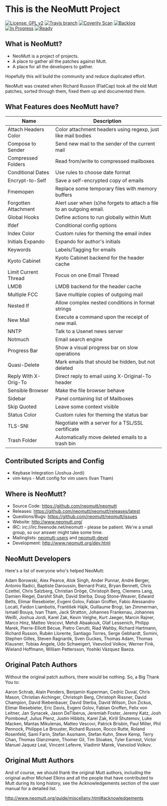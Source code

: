 # This is the NeoMutt Project

[![License: GPL v2](https://img.shields.io/badge/License-GPL%20v2-blue.svg)](https://github.com/neomutt/neomutt/blob/neomutt/COPYRIGHT)
[![Travis branch](https://api.travis-ci.org/neomutt/neomutt.svg?branch=neomutt)](https://travis-ci.org/neomutt/neomutt)
[![Coverity Scan](https://img.shields.io/coverity/scan/8495.svg)](https://scan.coverity.com/projects/neomutt-neomutt)
[![Backlog](https://badge.waffle.io/neomutt/neomutt.svg?label=status:backlog&title=Backlog)](http://waffle.io/neomutt/neomutt)
[![In Progress](https://badge.waffle.io/neomutt/neomutt.svg?label=status:in-progress&title=In%20Progress)](http://waffle.io/neomutt/neomutt)
[![Ready](https://badge.waffle.io/neomutt/neomutt.svg?label=status:ready&title=Ready)](http://waffle.io/neomutt/neomutt)

## What is NeoMutt?

* NeoMutt is a project of projects.
* A place to gather all the patches against Mutt.
* A place for all the developers to gather.

Hopefully this will build the community and reduce duplicated effort.

NeoMutt was created when Richard Russon (FlatCap) took all the old Mutt patches,
sorted through them, fixed them up and documented them.

## What Features does NeoMutt have?

| Name                 | Description
|----------------------|-------------------------------------------------------
| Attach Headers Color | Color attachment headers using regexp, just like mail bodies
| Compose to Sender    | Send new mail to the sender of the current mail
| Compressed Folders   | Read from/write to compressed mailboxes
| Conditional Dates    | Use rules to choose date format
| Encrypt-to-Self      | Save a self-encrypted copy of emails
| Fmemopen             | Replace some temporary files with memory buffers
| Forgotten Attachment | Alert user when (s)he forgets to attach a file to an outgoing email.
| Global Hooks         | Define actions to run globally within Mutt
| Ifdef                | Conditional config options
| Index Color          | Custom rules for theming the email index
| Initials Expando     | Expando for author's initials
| Keywords             | Labels/Tagging for emails
| Kyoto Cabinet        | Kyoto Cabinet backend for the header cache
| Limit Current Thread | Focus on one Email Thread
| LMDB                 | LMDB backend for the header cache
| Multiple FCC         | Save multiple copies of outgoing mail
| Nested If            | Allow complex nested conditions in format strings
| New Mail             | Execute a command upon the receipt of new mail.
| NNTP                 | Talk to a Usenet news server
| Notmuch              | Email search engine
| Progress Bar         | Show a visual progress bar on slow operations
| Quasi-Delete         | Mark emails that should be hidden, but not deleted
| Reply With X-Orig-To | Direct reply to email using X-Original-To header
| Sensible Browser     | Make the file browser behave
| Sidebar              | Panel containing list of Mailboxes
| Skip Quoted          | Leave some context visible
| Status Color         | Custom rules for theming the status bar
| TLS-SNI              | Negotiate with a server for a TSL/SSL certificate
| Trash Folder         | Automatically move deleted emails to a trash bin

## Contributed Scripts and Config

- Keybase Integration (Joshua Jordi)
- vim-keys - Mutt config for vim users (Ivan Tham)

## Where is NeoMutt?

- Source Code:     https://github.com/neomutt/neomutt
- Releases:        https://github.com/neomutt/neomutt/releases/latest
- Questions/Bugs:  https://github.com/neomutt/neomutt/issues
- Website:         http://www.neomutt.org/
- IRC:             irc://irc.freenode.net/neomutt - please be patient. 
We're a small group, so our answer might take some time.
- Mailinglists:    [neomutt-users](mailto:neomutt-users-request@neomutt.org?subject=subscribe)
and [neomutt-devel](mailto:neomutt-devel-request@neomutt.org?subject=subscribe)
- Development:     http://www.neomutt.org/dev.html

## NeoMutt Developers

Here's a list of everyone who's helped NeoMutt:

Adam Borowski, Alex Pearce, Alok Singh, Ander Punnar, André Berger,
Antonio Radici, Baptiste Daroussin, Bernard Pratz, Bryan Bennett,
Chris Czettel, Chris Salzberg, Christian Dröge, Christoph Berg, Clemens Lang,
Damien Riegel, Darshit Shah, David Sterba, Doug Stone-Weaver, Edward Betts,
Elimar Riesebieter, Evgeni Golov, Fabian Groffen, Fabio Alessandro Locati,
Faidon Liambotis, František Hájik, Guillaume Brogi, Ian Zimmerman,
Ismaël Bouya, Ivan Tham, Jack Stratton, Johannes Frankenau, Johannes Weißl,
Joshua Jordi, Karel Zak, Kevin Velghe, Kurt Jaeger, Marcin Rajner, Marco Hinz,
Matteo Vescovi, Mehdi Abaakouk, Olaf Lessenich, Philipp Marek,
Pierre-Elliott Bécue, Pietro Cerutti, Riad Wahby, Richard Hartmann,
Richard Russon, Rubén Llorente, Santiago Torres, Serge Gebhardt, Somini,
Stephen Gilles, Steven Ragnarök, Sven Guckes, Thomas Adam, Thomas Klausner,
Tobias Angele, Udo Schweigert, Vsevolod Volkov, Werner Fink, Wieland Hoffmann,
William Pettersson, Yoshiki Vázquez Baeza.

## Original Patch Authors

Without the original patch authors, there would be nothing.
So, a Big Thank You to:

Aaron Schrab, Alain Penders, Benjamin Kuperman, Cedric Duval, Chris Mason,
Christian Aichinger, Christoph Berg, Christoph Rissner, David Champion,
David Riebenbauer, David Sterba, David Wilson, Don Zickus, Elimar Riesebieter,
Eric Davis, Evgeni Golov, Fabian Groffen, Felix von Leitner, Jan Synacek,
Jason DeTiberus, Jeremiah Foster, Jeremy Katz, Josh Poimboeuf, Julius Plenz,
Justin Hibbits, Karel Zak, Kirill Shutemov, Luke Macken, Mantas Mikulenas,
Matteo Vescovi, Patrick Brisbin, Paul Miller, Phil Pennock,
Philippe Le Brouster, Richard Russon, Rocco Rutte, Roland Rosenfeld, Sami Farin,
Stefan Assmann, Stefan Kuhn, Steve Kemp, Terry Chan, Thomas Glanzmann,
Thomer Gil, Tim Stoakes, Tyler Earnest, Victor Manuel Jaquez Leal,
Vincent Lefevre, Vladimir Marek, Vsevolod Volkov.

## Original Mutt Authors

And of course, we should thank the original Mutt authors, including the original
author Michael Elkins and all the people that have contributed to Mutt during
its long history, see the Acknowledgements section of the user manual for a
detailed list.

http://www.neomutt.org/guide/miscellany.html#acknowledgements

